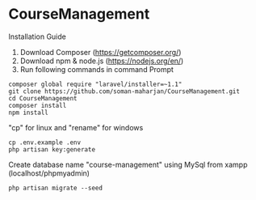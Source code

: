 # CourseManagement
Installation Guide
1. Download Composer (https://getcomposer.org/)
2. Download npm & node.js (https://nodejs.org/en/)
2. Run following commands in command Prompt
```
composer global require "laravel/installer=~1.1"
git clone https://github.com/soman-maharjan/CourseManagement.git
cd CourseManagement
composer install
npm install

```
"cp" for linux and "rename" for windows

```
cp .env.example .env
php artisan key:generate
```
Create database name "course-management" using MySql from xampp (localhost/phpmyadmin)

```
php artisan migrate --seed
```
